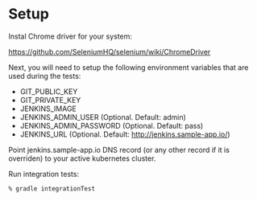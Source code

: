 Setup
=====

Instal Chrome driver for your system:

https://github.com/SeleniumHQ/selenium/wiki/ChromeDriver

Next, you will need to setup the following environment variables that are used
during the tests:
  * GIT_PUBLIC_KEY
  * GIT_PRIVATE_KEY
  * JENKINS_IMAGE
  * JENKINS_ADMIN_USER (Optional. Default: admin)
  * JENKINS_ADMIN_PASSWORD (Optional. Default: pass)
  * JENKINS_URL (Optional. Default: http://jenkins.sample-app.io/)

Point jenkins.sample-app.io DNS record (or any other record if it is overriden)
to your active kubernetes cluster.

Run integration tests:
```
% gradle integrationTest
```
